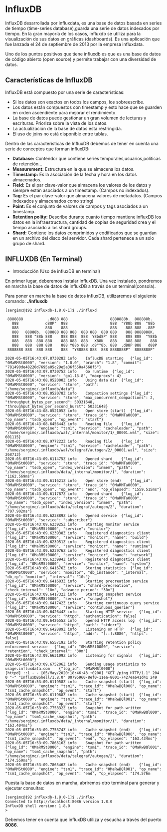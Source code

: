 # InfluxDB

InfluxDB desarrollada por influxdata, es una base de datos basada en series de tiempo (time-series database),guarda una serie de datos indexados por tiempo. En la gran mayoría de los casos, influxdb se utiliza para la visualización de sus datos en gráficas (dashboards). Es una aplicación que fue lanzada el 24 de septiembre de 2013 por la empresa influxdata.

Uno de los puntos positivos que tiene influxdb es que es una base de datos de código abierto (open source) y permite trabajar con una diversidad de datos.

## Características de InfluxDB

InfluxDB está compuesto por una serie de características:

* Si los datos son exactos en todos los campos, los sobreescribe.
* Los datos están compuestos con timestamp y esto hace que se guarden en orden ascendiente para mejorar el rendimiento.
* La base de datos puede gestionar un gran volumen de lecturas y escrituras. Prioriza sobre la vista de los datos.
* La actualización de la base de datos esta restringida.
* El uso de joins no está disponible entre tablas.

Dentro de las características de InfluxDB debemos de tener en cuenta una serie de conceptos que forman influxDB:

* **Database:** Contendor que contiene series temporales,usuarios,políticas de retención...
* **Measurement:** Estructura en la que se almacena los datos.
* **Timestamp:** Es la asociación de la fecha y hora en los datos almacenados.
* **Field:** Es el par clave-valor que almacena los valores de los datos y siempre están asociados a un timestamp.
(Campos no indexados).
* **Tag:** Es el par clave-valor que almacena valores de metadatos. (Campos indexados y almacenados como string) 
* **Point:** Es el conjunto de valores de campos y tags asociados a un timestamp. 
* **Retention polity:** Describe durante cuanto tiempo mantiene influxDB los datos en la infraestructura, cantidad de copias  de seguridad crea y el tiempo asociado a los shard groups.
* **Shard:** Contiene los datos comprimidos y codificados que se guardan en un archivo del disco del servidor. Cada shard pertenece a un solo grupo de shard.

## INFLUXDB (En Terminal)

* Introducción (Uso de influxDB en terminal)

En primer lugar, deberemos instalar influxDB. Una vez instalado, pondremos en marcha la base de datos de influxDB a través de un terminal(consola).

Para poner en marcha la base de datos influxDB, utilizaremos el siguiente comando: **./influxdb**
```
[sergimc@192 influxdb-1.8.0-1]$ ./influxd

 8888888           .d888 888                   8888888b.  888888b.
   888            d88P"  888                   888  "Y88b 888  "88b
   888            888    888                   888    888 888  .88P
   888   88888b.  888888 888 888  888 888  888 888    888 8888888K.
   888   888 "88b 888    888 888  888  Y8bd8P' 888    888 888  "Y88b
   888   888  888 888    888 888  888   X88K   888    888 888    888
   888   888  888 888    888 Y88b 888 .d8""8b. 888  .d88P 888   d88P
 8888888 888  888 888    888  "Y88888 888  888 8888888P"  8888888P"

2020-05-05T16:43:07.873028Z	info	InfluxDB starting	{"log_id": "0MaRMSt0000", "version": "1.8.0", "branch": "1.8", "commit": "781490de48220d7695a05c29e5a36f550a4568f5"}
2020-05-05T16:43:07.873075Z	info	Go runtime	{"log_id": "0MaRMSt0000", "version": "go1.13.8", "maxprocs": 4}
2020-05-05T16:43:08.052000Z	info	Using data dir	{"log_id": "0MaRMSt0000", "service": "store", "path": "/home/sergimc/.influxdb/data"}
2020-05-05T16:43:08.052078Z	info	Compaction settings	{"log_id": "0MaRMSt0000", "service": "store", "max_concurrent_compactions": 2, "throughput_bytes_per_second": 50331648, "throughput_bytes_per_second_burst": 50331648}
2020-05-05T16:43:08.052105Z	info	Open store (start)	{"log_id": "0MaRMSt0000", "service": "store", "trace_id": "0MaRMTa0000", "op_name": "tsdb_open", "op_event": "start"}
2020-05-05T16:43:08.645644Z	info	Reading file	{"log_id": "0MaRMSt0000", "engine": "tsm1", "service": "cacheloader", "path": "/home/sergimc/.influxdb/wal/_internal/monitor/1/_00001.wal", "size": 601115}
2020-05-05T16:43:08.977222Z	info	Reading file	{"log_id": "0MaRMSt0000", "engine": "tsm1", "service": "cacheloader", "path": "/home/sergimc/.influxdb/wal/telegraf/autogen/2/_00001.wal", "size": 268713}
2020-05-05T16:43:09.611475Z	info	Opened shard	{"log_id": "0MaRMSt0000", "service": "store", "trace_id": "0MaRMTa0000", "op_name": "tsdb_open", "index_version": "inmem", "path": "/home/sergimc/.influxdb/data/_internal/monitor/1", "duration": "1162.569ms"}
2020-05-05T16:43:09.611621Z	info	Open store (end)	{"log_id": "0MaRMSt0000", "service": "store", "trace_id": "0MaRMTa0000", "op_name": "tsdb_open", "op_event": "end", "op_elapsed": "1559.515ms"}
2020-05-05T16:43:09.611787Z	info	Opened shard	{"log_id": "0MaRMSt0000", "service": "store", "trace_id": "0MaRMTa0000", "op_name": "tsdb_open", "index_version": "inmem", "path": "/home/sergimc/.influxdb/data/telegraf/autogen/2", "duration": "797.902ms"}
2020-05-05T16:43:09.623889Z	info	Opened service	{"log_id": "0MaRMSt0000", "service": "subscriber"}
2020-05-05T16:43:09.623925Z	info	Starting monitor service	{"log_id": "0MaRMSt0000", "service": "monitor"}
2020-05-05T16:43:09.623938Z	info	Registered diagnostics client	{"log_id": "0MaRMSt0000", "service": "monitor", "name": "build"}
2020-05-05T16:43:09.623951Z	info	Registered diagnostics client	{"log_id": "0MaRMSt0000", "service": "monitor", "name": "runtime"}
2020-05-05T16:43:09.623976Z	info	Registered diagnostics client	{"log_id": "0MaRMSt0000", "service": "monitor", "name": "network"}
2020-05-05T16:43:09.623994Z	info	Registered diagnostics client	{"log_id": "0MaRMSt0000", "service": "monitor", "name": "system"}
2020-05-05T16:43:09.641676Z	info	Storing statistics	{"log_id": "0MaRMSt0000", "service": "monitor", "db_instance": "_internal", "db_rp": "monitor", "interval": "10s"}
2020-05-05T16:43:09.641683Z	info	Starting precreation service	{"log_id": "0MaRMSt0000", "service": "shard-precreation", "check_interval": "10m", "advance_period": "30m"}
2020-05-05T16:43:09.641732Z	info	Starting snapshot service	{"log_id": "0MaRMSt0000", "service": "snapshot"}
2020-05-05T16:43:09.641742Z	info	Starting continuous query service	{"log_id": "0MaRMSt0000", "service": "continuous_querier"}
2020-05-05T16:43:09.642644Z	info	Starting HTTP service	{"log_id": "0MaRMSt0000", "service": "httpd", "authentication": false}
2020-05-05T16:43:09.642655Z	info	opened HTTP access log	{"log_id": "0MaRMSt0000", "service": "httpd", "path": "stderr"}
2020-05-05T16:43:09.642889Z	info	Listening on HTTP	{"log_id": "0MaRMSt0000", "service": "httpd", "addr": "[::]:8086", "https": false}
2020-05-05T16:43:09.655719Z	info	Starting retention policy enforcement service	{"log_id": "0MaRMSt0000", "service": "retention", "check_interval": "30m"}
2020-05-05T16:43:09.663109Z	info	Listening for signals	{"log_id": "0MaRMSt0000"}
2020-05-05T16:43:09.675206Z	info	Sending usage statistics to usage.influxdata.com	{"log_id": "0MaRMSt0000"}
[httpd] ::1 - - [05/May/2020:18:46:43 +0200] "GET /ping HTTP/1.1" 204 0 "-" "InfluxDBShell/1.8.0" 00795960-8ef0-11ea-8001-7427ea641d41 249
2020-05-05T16:53:09.611958Z	info	Cache snapshot (start)	{"log_id": "0MaRMSt0000", "engine": "tsm1", "trace_id": "0MaRwBQl000", "op_name": "tsm1_cache_snapshot", "op_event": "start"}
2020-05-05T16:53:09.611968Z	info	Cache snapshot (start)	{"log_id": "0MaRMSt0000", "engine": "tsm1", "trace_id": "0MaRwBQl001", "op_name": "tsm1_cache_snapshot", "op_event": "start"}
2020-05-05T16:53:09.775332Z	info	Snapshot for path written	{"log_id": "0MaRMSt0000", "engine": "tsm1", "trace_id": "0MaRwBQl000", "op_name": "tsm1_cache_snapshot", "path": "/home/sergimc/.influxdb/data/_internal/monitor/1", "duration": "163.404ms"}
2020-05-05T16:53:09.775374Z	info	Cache snapshot (end)	{"log_id": "0MaRMSt0000", "engine": "tsm1", "trace_id": "0MaRwBQl000", "op_name": "tsm1_cache_snapshot", "op_event": "end", "op_elapsed": "163.434ms"}
2020-05-05T16:53:09.786516Z	info	Snapshot for path written	{"log_id": "0MaRMSt0000", "engine": "tsm1", "trace_id": "0MaRwBQl001", "op_name": "tsm1_cache_snapshot", "path": "/home/sergimc/.influxdb/data/telegraf/autogen/2", "duration": "174.559ms"}
2020-05-05T16:53:09.786546Z	info	Cache snapshot (end)	{"log_id": "0MaRMSt0000", "engine": "tsm1", "trace_id": "0MaRwBQl001", "op_name": "tsm1_cache_snapshot", "op_event": "end", "op_elapsed": "174.576m
```

Puesta la base de datos en marcha, abriremos otro terminal para generar y ejecutar consultas:

```
[sergimc@192 influxdb-1.8.0-1]$ ./influx
Connected to http://localhost:8086 version 1.8.0
InfluxDB shell version: 1.8.0
> 
```

Debemos tener en cuenta que influxDB utiliza y escucha a través del puerto **8086**.






